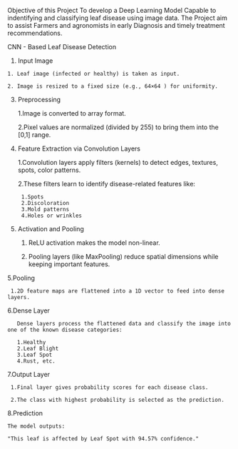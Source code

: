 Objective of this Project
To develop a Deep Learning Model Capable to indentifying and classifying leaf disease using image data. 
The Project aim to assist Farmers and agronomists in early Diagnosis and timely treatment recommendations.

CNN - Based Leaf Disease Detection

  1. Input Image
     
    1. Leaf image (infected or healthy) is taken as input.
     
    2. Image is resized to a fixed size (e.g., 64×64 ) for uniformity.

  3. Preprocessing
     
     1.Image is converted to array format.
     
     2.Pixel values are normalized (divided by 255) to bring them into the [0,1] range.

  5. Feature Extraction via Convolution Layers
     
      1.Convolution layers apply filters (kernels) to detect edges, textures, spots, color patterns.
     
      2.These filters learn to identify disease-related features like:
     
          1.Spots
          2.Discoloration
          3.Mold patterns
          4.Holes or wrinkles

     
  7. Activation and Pooling
     
     1. ReLU activation makes the model non-linear.
        
     2. Pooling layers (like MaxPooling) reduce spatial dimensions while keeping important features.
    
        
  5.Pooling
  
     1.2D feature maps are flattened into a 1D vector to feed into dense layers.

     
  6.Dense Layer
  
       Dense layers process the flattened data and classify the image into one of the known disease categories:
       
       1.Healthy
       2.Leaf Blight
       3.Leaf Spot
       4.Rust, etc.
       
  7.Output Layer
  
     1.Final layer gives probability scores for each disease class.
     
     2.The class with highest probability is selected as the prediction.

     
  8.Prediction
  
    The model outputs:
    
    "This leaf is affected by Leaf Spot with 94.57% confidence."

